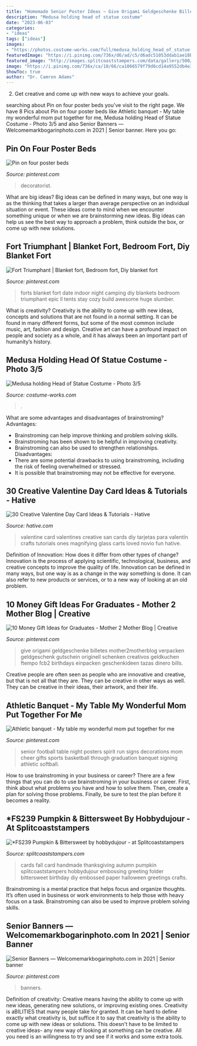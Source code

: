 ```yaml
---
title: "Homemade Senior Poster Ideas ~ Give Origami Geldgeschenke Billetes Mother2motherblog Verpacken Geldgeschenk Gutschein Originell Schenken Creativos Geldkuchen Ftempo Fcb2 Birthdays Einpacken Geschenkideen Tazas Dinero Bills"
description: "Medusa holding head of statue costume"
date: "2023-06-03"
categories:
- "ideas"
tags: ["ideas"]
images:
- "https://photos.costume-works.com/full/medusa_holding_head_of_statue-32015-3.jpg"
featuredImage: "https://i.pinimg.com/736x/d6/ad/c5/d6adc51053ddab1ae18bd68d39d74432.jpg"
featured_image: "http://images.splitcoaststampers.com/data/gallery/500/2011/09/04/100_3540_by_hobbydujour.jpg"
image: "https://i.pinimg.com/736x/ca/10/66/ca1066579f79d6cd14a9552db4e321b1.jpg"
ShowToc: true
author: "Dr. Camron Adams"
---
```



2. Get creative and come up with new ways to achieve your goals.

	

		
searching about Pin on four poster beds you've visit to the right page. We have 8 Pics about Pin on four poster beds like Athletic banquet - My table my wonderful mom put together for me, Medusa holding Head of Statue Costume - Photo 3/5 and also Senior Banners — Welcomemarkbogarinphoto.com in 2021 | Senior banner. Here you go:
		
    
## Pin On Four Poster Beds

<img loading=lazy src="https://i.pinimg.com/736x/79/53/46/795346ee9e874bd2d1d3192ced32c655--woodworking-bed-canopy-bed-curtains.jpg" onerror="this.onerror=null;this.src='https://tse4.mm.bing.net/th?id=OIP.eyf8cZ42hEZcQAbq2EKqcQHaFz&amp;pid=15.1';" alt="Pin on four poster beds">

_Source: pinterest.com_

>decoratorist. 

	

What are big ideas?
Big ideas can be defined in many ways, but one way is as the thinking that takes a larger than average perspective on an individual situation or event. These ideas come to mind when we encounter something unique or when we are brainstorming new ideas. Big ideas can help us see the best way to approach a problem, think outside the box, or come up with new solutions.

    
## Fort Triumphant | Blanket Fort, Bedroom Fort, Diy Blanket Fort

<img loading=lazy src="https://i.pinimg.com/736x/7b/cf/fd/7bcffdf82fa9156f3338a8ce6d18f06c--blanket-forts-blankets.jpg" onerror="this.onerror=null;this.src='https://tse4.mm.bing.net/th?id=OIP.StyKVlzwogWuMDGhhznuLAHaJ3&amp;pid=15.1';" alt="Fort Triumphant | Blanket fort, Bedroom fort, Diy blanket fort">

_Source: pinterest.com_

>forts blanket fort date indoor night camping diy blankets bedroom triumphant epic ll tents stay cozy build awesome huge slumber. 

	

What is creativity?
Creativity is the ability to come up with new ideas, concepts and solutions that are not found in a normal setting. It can be found in many different forms, but some of the most common include music, art, fashion and design. Creative art can have a profound impact on people and society as a whole, and it has always been an important part of humanity’s history.

    
## Medusa Holding Head Of Statue Costume - Photo 3/5

<img loading=lazy src="https://photos.costume-works.com/full/medusa_holding_head_of_statue-32015-3.jpg" onerror="this.onerror=null;this.src='https://tse1.mm.bing.net/th?id=OIP.BwPguXZvpxzeVI2AHRtFYQHaJ3&amp;pid=15.1';" alt="Medusa holding Head of Statue Costume - Photo 3/5">

_Source: costume-works.com_

>. 

	

What are some advantages and disadvantages of brainstroming?
Advantages: 
- Brainstroming can help improve thinking and problem solving skills. 
- Brainstroming has been shown to be helpful in improving creativity. 
- Brainstroming can also be used to strengthen relationships.
Disadvantages: 
- There are some potential drawbacks to using brainstroming, including the risk of feeling overwhelmed or stressed. 
- It is possible that brainstroming may not be effective for everyone.

    
## 30 Creative Valentine Day Card Ideas &amp; Tutorials - Hative

<img loading=lazy src="https://hative.com/wp-content/uploads/2014/10/valentine-card-ideas/4-valentine-card-ideas.jpg" onerror="this.onerror=null;this.src='https://tse1.mm.bing.net/th?id=OIP.k3zPj36sWpYEEpkvcXi_aAHaJ4&amp;pid=15.1';" alt="30 Creative Valentine Day Card Ideas &amp; Tutorials - Hative">

_Source: hative.com_

>valentine card valentines creative san cards diy tarjetas para valentín crafts tutorials ones magnifying glass carts loved novio fun hative. 

	

Definition of Innovation: How does it differ from other types of change?
Innovation is the process of applying scientific, technological, business, and creative concepts to improve the quality of life. Innovation can be defined in many ways, but one way is as a change in the way something is done. It can also refer to new products or services, or to a new way of looking at an old problem.

    
## 10 Money Gift Ideas For Graduates - Mother 2 Mother Blog | Creative

<img loading=lazy src="https://i.pinimg.com/736x/ca/10/66/ca1066579f79d6cd14a9552db4e321b1.jpg" onerror="this.onerror=null;this.src='https://tse3.mm.bing.net/th?id=OIP.oXxRx6H0rg03pYMOLEF26AHaJ4&amp;pid=15.1';" alt="10 Money Gift Ideas for Graduates - Mother 2 Mother Blog | Creative">

_Source: pinterest.com_

>give origami geldgeschenke billetes mother2motherblog verpacken geldgeschenk gutschein originell schenken creativos geldkuchen ftempo fcb2 birthdays einpacken geschenkideen tazas dinero bills. 

	

Creative people are often seen as people who are innovative and creative, but that is not all that they are. They can be creative in other ways as well. They can be creative in their ideas, their artwork, and their life.

    
## Athletic Banquet - My Table My Wonderful Mom Put Together For Me

<img loading=lazy src="https://i.pinimg.com/736x/00/d1/db/00d1db17f3e7b8599cef43214b9c1cc5.jpg" onerror="this.onerror=null;this.src='https://tse4.mm.bing.net/th?id=OIP.TDMLd8svJJ2I1F85FDpKRwHaJ3&amp;pid=15.1';" alt="Athletic banquet - My table my wonderful mom put together for me">

_Source: pinterest.com_

>senior football table night posters spirit run signs decorations mom cheer gifts sports basketball through graduation banquet signing athletic softball. 

	

How to use brainstroming in your business or career?
There are a few things that you can do to use brainstroming in your business or career. First, think about what problems you have and how to solve them. Then, create a plan for solving those problems. Finally, be sure to test the plan before it becomes a reality.

    
## *FS239 Pumpkin &amp; Bittersweet By Hobbydujour - At Splitcoaststampers

<img loading=lazy src="http://images.splitcoaststampers.com/data/gallery/500/2011/09/04/100_3540_by_hobbydujour.jpg" onerror="this.onerror=null;this.src='https://tse2.mm.bing.net/th?id=OIP.IZe0hzHpUO-B5DngTFPgGgAAAA&amp;pid=15.1';" alt="*FS239 Pumpkin &amp; Bittersweet by hobbydujour - at Splitcoaststampers">

_Source: splitcoaststampers.com_

>cards fall card handmade thanksgiving autumn pumpkin splitcoaststampers hobbydujour embossing greeting folder bittersweet birthday diy embossed paper halloween greetings crafts. 

	

Brainstroming is a mental practice that helps focus and organize thoughts. It’s often used in business or work environments to help those with heavy focus on a task. Brainstroming can also be used to improve problem solving skills.

    
## Senior Banners — Welcomemarkbogarinphoto.com In 2021 | Senior Banner

<img loading=lazy src="https://i.pinimg.com/736x/d6/ad/c5/d6adc51053ddab1ae18bd68d39d74432.jpg" onerror="this.onerror=null;this.src='https://tse2.mm.bing.net/th?id=OIP.gCV0DP3GNpt5W5HEMtgcswHaJ3&amp;pid=15.1';" alt="Senior Banners — Welcomemarkbogarinphoto.com in 2021 | Senior banner">

_Source: pinterest.com_

>banners. 

	

Definition of creativity: Creative means having the ability to come up with new ideas, generating new solutions, or improving existing ones.
Creativity is aBILITIES that many people take for granted. It can be hard to define exactly what creativity is, but suffice it to say that creativity is the ability to come up with new ideas or solutions. This doesn't have to be limited to creative ideas- any new way of looking at something can be creative. All you need is an willingness to try and see if it works and some extra tools.

